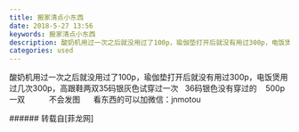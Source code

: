 ```yaml
---
title: 搬家清点小东西
date: 2018-5-27 13:56
keywords: 搬家清点小东西
description: 酸奶机用过一次之后就没用过了100p，瑜伽垫打开后就没有用过300p，电饭煲用过几次300p，高跟鞋两双35码银灰色试穿过一次   36码银色没有穿过的    500p一双           不会发图      看东西的可以加微信：jnmotou
categories: used
---
```

<td class="t_f" id="postmessage_1367401">

酸奶机用过一次之后就没用过了100p，瑜伽垫打开后就没有用过300p，电饭煲用过几次300p，高跟鞋两双35码银灰色试穿过一次   36码银色没有穿过的    500p一双           不会发图      看东西的可以加微信：jnmotou<br/>
</td>
###### 转载自[菲龙网]